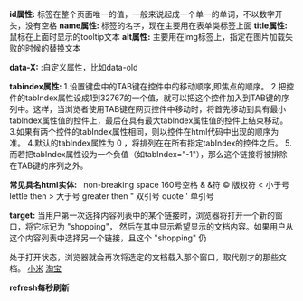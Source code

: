 **id属性:** 标签在整个页面唯一的值，一般来说起成一个单一的单词，不以数字开头，没有空格
**name属性:** 标签的名字，现在主要用在表单类标签上面
**title属性:** 鼠标在上面时显示的tooltip文本
**alt属性:** 主要用在img标签上，指定在图片加载失败的时候的替换文本

**data-X:** :自定义属性，比如data-old

**tabindex属性:**
1.设置键盘中的TAB键在控件中的移动顺序,即焦点的顺序。
2.把控件的tabIndex属性设成1到32767的一个值，就可以把这个控件加入到TAB键的序列中。这样，当浏览者使用TAB键在网页控件中移动时，将首先移动到具有最小tabIndex属性值的控件上，最后在具有最大tabIndex属性值的控件上结束移动。
3.如果有两个控件的tabIndex属性相同，则以控件在html代码中出现的顺序为准。
4.默认的tabIndex属性为 0 ，将排列在在所有指定tabIndex的控件之后。
5.而若把tabIndex属性设为一个负值（如tabIndex="-1"），那么这个链接将被排除在TAB键的序列之外。 

**常见具名html实体:**
  &nbsp; non-breaking space 160号空格
  &amp; &符
  &copy; 版权符
  &lt; 小于号 lettle then
  &gt; 大于号 greater then
  &quot; 双引号 quote
  &apos; 单引号


**target:** 当用户第一次选择内容列表中的某个链接时，浏览器将打开一个新的窗口，将它标记为 "shopping"，
  然后在其中显示希望显示的文档内容。如果用户从这个内容列表中选择另一个链接，且这个 "shopping" 仍

  处于打开状态，浏览器就会再次将选定的文档载入那个窗口，取代刚才的那些文档。
  <a href="https://www.mi.com" target="shopping">小米</a>
  <a href="https://www.taobao.com" target="shopping">淘宝</a>

**refresh每秒刷新**
<meta http-equiv="refresh" content="1">